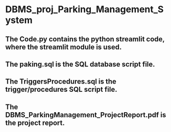 # DBMS_proj_Parking_Management_System

## The **Code.py** contains the python streamlit code, where the streamlit module is used.

## The **paking.sql** is the SQL database script file.

## The **TriggersProcedures.sql** is the trigger/procedures SQL script file.

## The **DBMS_ParkingManagement_ProjectReport.pdf** is the project report.


